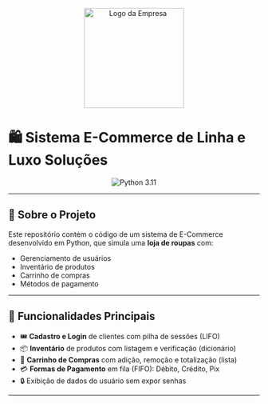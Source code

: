 <p align="center">
  <img src="./assets/logo.png" alt="Logo da Empresa" width="200" />
</p>

# 🛍️ Sistema E-Commerce de Linha e Luxo Soluções

<div align="center">
  <img src="https://img.shields.io/badge/python-3.11-blue.svg" alt="Python 3.11" />
</div>

---

## 📖 Sobre o Projeto

Este repositório contém o código de um sistema de E-Commerce desenvolvido em Python, que simula uma **loja de roupas** com:

- Gerenciamento de usuários  
- Inventário de produtos  
- Carrinho de compras  
- Métodos de pagamento  

---

## 🚀 Funcionalidades Principais

- 🎟️ **Cadastro e Login** de clientes com pilha de sessões (LIFO)  
- 📦 **Inventário** de produtos com listagem e verificação (dicionário)  
- 🛒 **Carrinho de Compras** com adição, remoção e totalização (lista)  
- 💳 **Formas de Pagamento** em fila (FIFO): Débito, Crédito, Pix  
- 🔒 Exibição de dados do usuário sem expor senhas  

---
